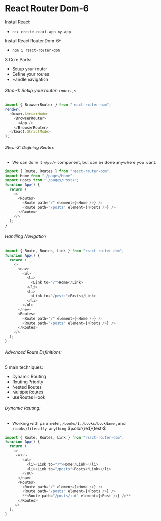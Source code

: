 # React Router Dom-6

Install React:

- `npx create-react-app my-app`

Install React Router Dom-6+

- `npm i react-router-dom`

3 Core Parts:

- Setup your router
- Define your routes
- Handle navigation

###### Step -1: Setup your router: `index.js`

```js
import { BrowserRouter } from "react-router-dom";
render(
  <React.StrictMode>
    <BrowserRouter>
      <App />
    </BrowserRouter>
  </React.StrictMode>
);
```

###### Step -2: Defining Routes

- We can do in it `<App/>` component, but can be done anywhere you want.

```js
import { Route, Routes } from "react-router-dom";
import Home from "./pages/Home";
import Posts from "./pages/Posts";
function App() {
  return (
    <>
      <Routes>
        <Route path="/" element={<Home />} />
        <Route path="/posts" element={<Posts />} />
      </Routes>
    </>
  );
}
```

###### Handling Navigation

```js
import { Route, Routes, Link } from "react-router-dom";
function App() {
  return (
    <>
      <nav>
        <ul>
          <li>
            <Link to="/">Home</Link>
          </li>
          <li>
            <Link to="/posts">Posts</Link>
          </li>
        </ul>
      </nav>
      <Routes>
        <Route path="/" element={<Home />} />
        <Route path="/posts" element={<Posts />} />
      </Routes>
    </>
  );
}
```

###### Advanced Route Definitions:

5 main techniques:

- Dynamic Routing
- Routing Priority
- Nested Routes
- Multiple Routes
- useRoutes Hook

###### Dynamic Routing:

- Working with parameter, `/books/1`, `/books/bookName` , and `/books/literally-anything`
$\color{red}{test}$
```js
import { Route, Routes, Link } from "react-router-dom";
function App() {
  return (
    <>
     <nav>
        <ul>
          <li><Link to="/">Home</Link></li>
          <li><Link to="/posts">Posts</Link></li>
        </ul>
      </nav>
      <Routes>
        <Route path="/" element={<Home />} />
        <Route path="/posts" element={<Posts />} />
        **<Route path="/posts/:id" element={<Post />} />**
      </Routes>
    </>
  );
}
```
